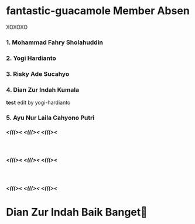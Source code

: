 # fantastic-guacamole Member Absen
XOXOXO

<h3>1. Mohammad Fahry Sholahuddin</h3>
<h3>2. Yogi Hardianto</h3>
<h3>3. Risky Ade Sucahyo</h3>
<h3>4. Dian Zur Indah Kumala</h3>
<p><b>test</b> edit by yogi-hardianto</p>

<h3>5. Ayu Nur Laila Cahyono Putri</h3>


<h5> <(((><     <(((><        <(((><</h5>
  <br>
  <h5> <(((><            <(((><      <(((><</h5></br>
    <h5> <(((><     <(((><        <(((><</h5>


<h1>Dian Zur Indah Baik Banget💝</h1>
